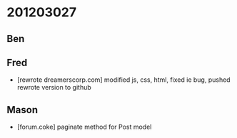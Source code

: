# 201203027

## Ben



## Fred
- [rewrote dreamerscorp.com] modified js, css, html, fixed ie bug, pushed rewrote version to github



## Mason
- [forum.coke] paginate method for Post model


